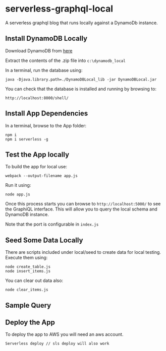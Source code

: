 # serverless-graphql-local
A serverless graphql blog that runs locally against a DynamoDb instance.

## Install DynamoDB Locally

Download DynamoDB from [here](http://docs.aws.amazon.com/amazondynamodb/latest/developerguide/DynamoDBLocal.html)

Extract the contents of the .zip file into `c:\dynamodb_local`

In a terminal, run the database using:

    java -Djava.library.path=./DynamoDBLocal_lib -jar DynamoDBLocal.jar

You can check that the database is installed and running by browsing to:
    
    http://localhost:8000/shell/


## Install App Dependencies

In a terminal, browse to the App folder:

    npm i
    npm i serverless -g

## Test the App locally

To build the app for local use:

    webpack --output-filename app.js

Run it using:

    node app.js

Once this process starts you can browse to `http://localhost:5000/` to see the GraphiQL interface.  This will allow you to query the local schema and DynamoDB instance.

Note that the port is configurable in `index.js`

## Seed Some Data Locally

There are scripts included under local/seed to create data for local testing.
Execute them using:

    node create_table.js
    node insert_items.js

You can clear out data also:

    node clear_items.js


## Sample Query



## Deploy the App

To deploy the app to AWS you will need an aws account.

    Serverless deploy // sls deploy will also work





